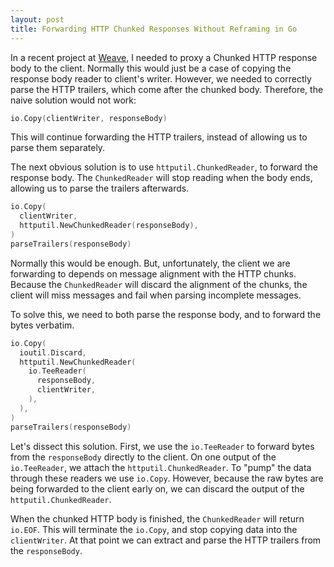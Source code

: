 ```yaml
---
layout: post
title: Forwarding HTTP Chunked Responses Without Reframing in Go
---
```


In a recent project at [Weave](http://weave.works), I needed to proxy
a Chunked HTTP response body to the client. Normally this would just
be a case of copying the response body reader to client's writer.
However, we needed to correctly parse the HTTP trailers, which come
after the chunked body. Therefore, the naive solution would not work:

```Go
io.Copy(clientWriter, responseBody)
```

This will continue forwarding the HTTP trailers, instead of allowing
us to parse them separately.

The next obvious solution is to use `httputil.ChunkedReader`, to
forward the response body. The `ChunkedReader` will stop reading when
the body ends, allowing us to parse the trailers afterwards.

```Go
io.Copy(
  clientWriter,
  httputil.NewChunkedReader(responseBody),
)
parseTrailers(responseBody)
```

Normally this would be enough. But, unfortunately, the client we are
forwarding to depends on message alignment with the HTTP chunks.
Because the `ChunkedReader` will discard the alignment of the chunks,
the client will miss messages and fail when parsing incomplete
messages.

To solve this, we need to both parse the response body, and to forward
the bytes verbatim.

```Go
io.Copy(
  ioutil.Discard,
  httputil.NewChunkedReader(
    io.TeeReader(
      responseBody,
      clientWriter,
    ),
  ),
)
parseTrailers(responseBody)
```

Let's dissect this solution. First, we use the `io.TeeReader` to
forward bytes from the `responseBody` directly to the client. On one
output of the `io.TeeReader`, we attach the `httputil.ChunkedReader`.
To "pump" the data through these readers we use `io.Copy`. However,
because the raw bytes are being forwarded to the client early on, we
can discard the output of the `httputil.ChunkedReader`.

When the chunked HTTP body is finished, the `ChunkedReader` will
return `io.EOF`. This will terminate the `io.Copy`, and stop copying
data into the `clientWriter`. At that point we can extract and parse
the HTTP trailers from the `responseBody`.
